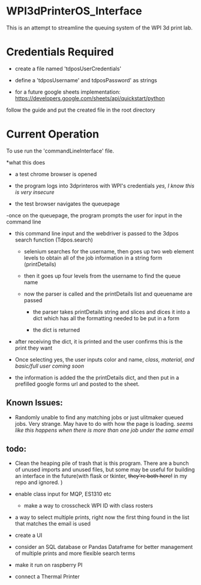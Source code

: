# WPI3dPrinterOS_Interface

This is an attempt to streamline the queuing system of the WPI 3d print lab. 

# Credentials Required
- create a file named 'tdposUserCredentials'

- define a 'tdposUsername' and tdposPassword' as strings

 - for a future google sheets implementation:
https://developers.google.com/sheets/api/quickstart/python

follow the guide and put the created file in the root directory


# Current Operation

To use run the 'commandLineInterface' file. 

*what this does

- a test chrome browser is opened 

- the program logs into 3dprinteros with WPI's credentials *yes, I know this is very insecure*

- the test browser navigates the queuepage

-once on the queuepage, the program prompts the user for input in the command line

- this command line input and the webdriver is passed to the 3dpos search function (Tdpos.search)

  - selenium searches for the username, then goes up two web element levels to obtain all of the job information in a string form (printDetails)
  
  - then it goes up four levels from the username to find the queue name
  
  - now the parser is called and the printDetails list and queuename are passed
  
    - the parser takes printDetails string and slices and dices it into a dict which has all the formatting needed to be put in a form
    
    - the dict is returned
    
- after receiving the dict, it is printed and the user confirms this is the print they want

- Once selecting yes, the user inputs color and name, *class, material, and basic/full user coming soon*

- the information is added the the printDetails dict, and then put in a prefilled google forms url and posted to the sheet.

## Known Issues:

- Randomly unable to find any matching jobs or just ulitmaker queued jobs.  Very strange. May have to do with how the page is loading. 
 *seems like this happens when there is more than one job under the same email*

## todo:

- Clean the heaping pile of trash that is this program. There are a bunch of unused imports and unused files, but some may be useful for building an interface in the future(with flask or tkinter, ~~they're both here!~~ in my repo and ignored. )

- enable class input for MQP, ES1310 etc
  - make a way to crosscheck WPI ID with class rosters

- a way to select multiple prints, right now the first thing found in the list that matches the email is used

- create a UI

- consider an SQL database or Pandas Dataframe for better management of multiple prints and more flexible search terms

- make it run on raspberry PI

- connect a Thermal Printer
